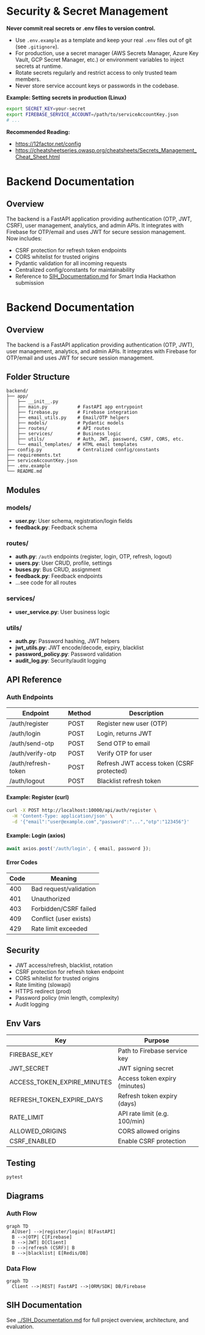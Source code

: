 # Security & Secret Management

**Never commit real secrets or .env files to version control.**

- Use `.env.example` as a template and keep your real `.env` files out of git (see `.gitignore`).
- For production, use a secret manager (AWS Secrets Manager, Azure Key Vault, GCP Secret Manager, etc.) or environment variables to inject secrets at runtime.
- Rotate secrets regularly and restrict access to only trusted team members.
- Never store service account keys or passwords in the codebase.

**Example: Setting secrets in production (Linux)**
```sh
export SECRET_KEY=your-secret
export FIREBASE_SERVICE_ACCOUNT=/path/to/serviceAccountKey.json
# ...
```

**Recommended Reading:**
- https://12factor.net/config
- https://cheatsheetseries.owasp.org/cheatsheets/Secrets_Management_Cheat_Sheet.html

# Backend Documentation

## Overview
The backend is a FastAPI application providing authentication (OTP, JWT, CSRF), user management, analytics, and admin APIs. It integrates with Firebase for OTP/email and uses JWT for secure session management. Now includes:
- CSRF protection for refresh token endpoints
- CORS whitelist for trusted origins
- Pydantic validation for all incoming requests
- Centralized config/constants for maintainability
- Reference to [SIH_Documentation.md](../SIH_Documentation.md) for Smart India Hackathon submission
# Backend Documentation

## Overview
The backend is a FastAPI application providing authentication (OTP, JWT), user management, analytics, and admin APIs. It integrates with Firebase for OTP/email and uses JWT for secure session management.

## Folder Structure
```text
backend/
├── app/
│   ├── __init__.py
│   ├── main.py           # FastAPI app entrypoint
│   ├── firebase.py       # Firebase integration
│   ├── email_utils.py    # Email/OTP helpers
│   ├── models/           # Pydantic models
│   ├── routes/           # API routes
│   ├── services/         # Business logic
│   ├── utils/            # Auth, JWT, password, CSRF, CORS, etc.
│   └── email_templates/  # HTML email templates
├── config.py             # Centralized config/constants
├── requirements.txt
├── serviceAccountKey.json
├── .env.example
└── README.md
```

## Modules
### models/
- **user.py**: User schema, registration/login fields
- **feedback.py**: Feedback schema

### routes/
- **auth.py**: `/auth` endpoints (register, login, OTP, refresh, logout)
- **users.py**: User CRUD, profile, settings
- **buses.py**: Bus CRUD, assignment
- **feedback.py**: Feedback endpoints
- ...see code for all routes

### services/
- **user_service.py**: User business logic

### utils/
- **auth.py**: Password hashing, JWT helpers
- **jwt_utils.py**: JWT encode/decode, expiry, blacklist
- **password_policy.py**: Password validation
- **audit_log.py**: Security/audit logging


## API Reference
### Auth Endpoints
| Endpoint         | Method | Description                |
|------------------|--------|----------------------------|
| /auth/register   | POST   | Register new user (OTP)    |
| /auth/login      | POST   | Login, returns JWT         |
| /auth/send-otp   | POST   | Send OTP to email          |
| /auth/verify-otp | POST   | Verify OTP for user        |
| /auth/refresh-token | POST| Refresh JWT access token (CSRF protected) |
| /auth/logout     | POST   | Blacklist refresh token    |

#### Example: Register (curl)
```sh
curl -X POST http://localhost:10000/api/auth/register \
  -H 'Content-Type: application/json' \
  -d '{"email":"user@example.com","password":"...","otp":"123456"}'
```

#### Example: Login (axios)
```js
await axios.post('/auth/login', { email, password });
```

#### Error Codes
| Code | Meaning                |
|------|------------------------|
| 400  | Bad request/validation |
| 401  | Unauthorized           |
| 403  | Forbidden/CSRF failed  |
| 409  | Conflict (user exists) |
| 429  | Rate limit exceeded    |


## Security
- JWT access/refresh, blacklist, rotation
- CSRF protection for refresh token endpoint
- CORS whitelist for trusted origins
- Rate limiting (slowapi)
- HTTPS redirect (prod)
- Password policy (min length, complexity)
- Audit logging


## Env Vars
| Key                        | Purpose                        |
|----------------------------|--------------------------------|
| FIREBASE_KEY               | Path to Firebase service key   |
| JWT_SECRET                 | JWT signing secret             |
| ACCESS_TOKEN_EXPIRE_MINUTES| Access token expiry (minutes)  |
| REFRESH_TOKEN_EXPIRE_DAYS  | Refresh token expiry (days)    |
| RATE_LIMIT                 | API rate limit (e.g. 100/min)  |
| ALLOWED_ORIGINS            | CORS allowed origins           |
| CSRF_ENABLED               | Enable CSRF protection         |

## Testing
```sh
pytest
```


## Diagrams
### Auth Flow
```mermaid
graph TD
  A[User] -->|register/login| B[FastAPI]
  B -->|OTP| C[Firebase]
  B -->|JWT| D[Client]
  D -->|refresh (CSRF)| B
  B -->|blacklist| E[Redis/DB]
```

### Data Flow
```mermaid
graph TD
  Client -->|REST| FastAPI -->|ORM/SDK| DB/Firebase
```

## SIH Documentation
See [../SIH_Documentation.md](../SIH_Documentation.md) for full project overview, architecture, and evaluation.

